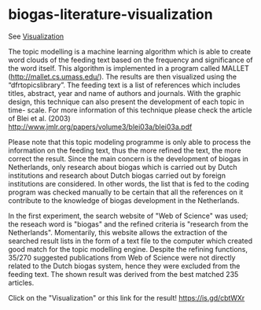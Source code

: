 # biogas-literature-visualization

See [Visualization](http://cbdavis.github.io/biogas-literature-visualization/index.html)

The topic modelling is a machine learning algorithm which is able to create word clouds of the feeding text based on the frequency and significance of the word itself. This algorithm is implemented in a program called MALLET (http://mallet.cs.umass.edu/). The results are then visualized using the “dfrtopicslibrary”. The feeding text is a list of references which includes titles, abstract, year and name of authors and journals. With the graphic design, this technique can also present the development of each topic in time- scale. For more information of this technique please check the article of Blei et al. (2003) http://www.jmlr.org/papers/volume3/blei03a/blei03a.pdf

Please note that this topic modeling programme is only able to process the information on the feeding text, thus the more refined the text, the more correct the result. Since the main concern is the development of biogas in Netherlands, only research about biogas which is carried out by Dutch institutions and research about Dutch biogas carried out by foreign institutions are considered. In other words, the list that is fed to the coding program was checked manually to be certain that all the references on it contribute to the knowledge of biogas development in the Netherlands.

In the first experiment, the search website of "Web of Science" was used; the reseach word is "biogas" and the refined criteria is "research from the Netherlands". Momentarily, this website allows the extraction of the searched result lists in the form of a text file to the computer which created good match for the topic modelling engine. Despite the refining functions, 35/270 suggested publications from Web of Science were not directly related to the Dutch biogas system, hence they were excluded from the feeding text. The shown result was derived from the best matched 235 articles. 

Click on the "Visualization" or this link for the result! https://is.gd/cbtWXr
